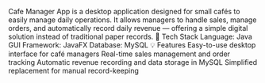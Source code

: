Cafe Manager App is a desktop application designed for small cafés to easily manage daily operations. It allows managers to handle sales, manage orders, and automatically record daily revenue — offering a simple digital solution instead of traditional paper records.
🧰 Tech Stack
  Language: Java
  GUI Framework: JavaFX
  Database: MySQL
💡 Features
  Easy-to-use desktop interface for café managers
  Real-time sales management and order tracking
  Automatic revenue recording and data storage in MySQL
  Simplified replacement for manual record-keeping

